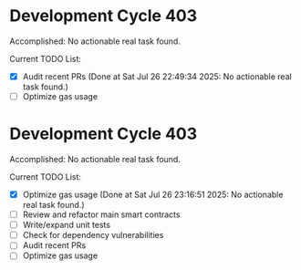 # Development Cycle 403

Accomplished: No actionable real task found.

Current TODO List:

- [x] Audit recent PRs  (Done at Sat Jul 26 22:49:34 2025: No actionable real task found.)
- [ ] Optimize gas usage

# Development Cycle 403

Accomplished: No actionable real task found.

Current TODO List:

- [x] Optimize gas usage  (Done at Sat Jul 26 23:16:51 2025: No actionable real task found.)
- [ ] Review and refactor main smart contracts
- [ ] Write/expand unit tests
- [ ] Check for dependency vulnerabilities
- [ ] Audit recent PRs
- [ ] Optimize gas usage